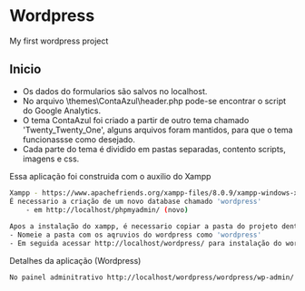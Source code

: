 # Wordpress
My first wordpress project

## Inicio
- Os dados do formularios são salvos no localhost.
- No arquivo \themes\ContaAzul\header.php pode-se encontrar o script do Google Analytics.
- O tema ContaAzul foi criado a partir de outro tema chamado 'Twenty_Twenty_One', alguns arquivos foram mantidos, para que o tema funcionassse como desejado.
- Cada parte do tema é dividido em pastas separadas, contento scripts, imagens e css.


Essa aplicação foi construida com o auxilio do Xampp

```sh
Xampp - https://www.apachefriends.org/xampp-files/8.0.9/xampp-windows-x64-8.0.9-0-VS16-installer.exe
É necessario a criação de um novo database chamado 'wordpress'
    - em http://localhost/phpmyadmin/ (novo)
    
Apos a instalação do xampp, é necessario copiar a pasta do projeto dentro da pasta de arquivos do xampp 'htdocs'
- Nomeie a pasta com os aqruvios do wordpress como 'wordpress'
- Em seguida acessar http://localhost/wordpress/ para instalação do wordpress
```

Detalhes da aplicação (Wordpress)

```sh
No painel adminitrativo http://localhost/wordpress/wordpress/wp-admin/ é necessario ativar o tema ContaAzul em seguida acessar http://localhost/wordpress/wordpress que a aplicasção ja sera vizualizada.
```

